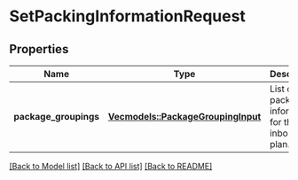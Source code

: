 # SetPackingInformationRequest

## Properties

Name | Type | Description | Notes
------------ | ------------- | ------------- | -------------
**package_groupings** | [**Vec<models::PackageGroupingInput>**](PackageGroupingInput.md) | List of packing information for the inbound plan. | 

[[Back to Model list]](../README.md#documentation-for-models) [[Back to API list]](../README.md#documentation-for-api-endpoints) [[Back to README]](../README.md)


